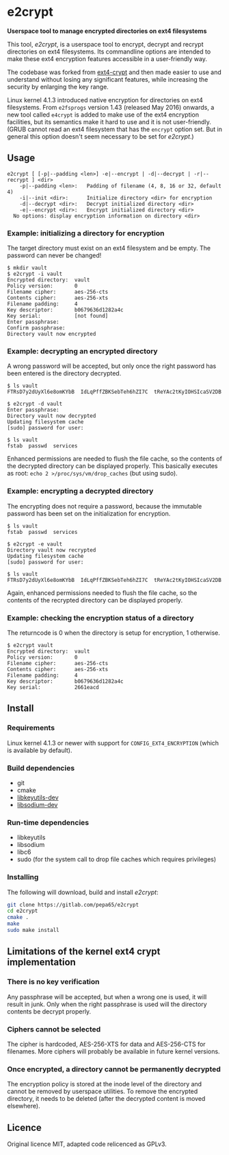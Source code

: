 # e2crypt

**Userspace tool to manage encrypted directories on ext4 filesystems**

This tool, *e2crypt*, is a userspace tool to encrypt, decrypt and recrypt
directories on ext4 filesystems. Its commandline options are intended to make
these ext4 encryption features accessible in a user-friendly way.

The codebase was forked from [ext4-crypt](https://github.com/gdelugre/ext4-crypt)
and then made easier to use and understand without losing any significant
features, while increasing the security by enlarging the key range.

Linux kernel 4.1.3 introduced native encryption for directories on
ext4 filesystems. From `e2fsprogs` version 1.43 (released May 2016) onwards,
a new tool called `e4crypt` is added to make use of the ext4 encryption
facilities, but its semantics make it hard to use and it is not user-friendly.
(GRUB cannot read an ext4 filesystem that has the `encrypt` option set. But
in general this option doesn't seem necessary to be set for *e2crypt*.)

## Usage
```console
e2crypt [ [-p|--padding <len>] -e|--encrypt | -d|--decrypt | -r|--recrypt ] <dir>
    -p|--padding <len>:   Padding of filename (4, 8, 16 or 32, default 4)
    -i|--init <dir>:      Initialize directory <dir> for encryption
    -d|--decrypt <dir>:   Decrypt initialized directory <dir>
    -e|--encrypt <dir>:   Encrypt initialized directory <dir>
  No options: display encryption information on directory <dir>
```

### Example: initializing a directory for encryption
The target directory must exist on an ext4 filesystem and be empty.
The password can never be changed!

```console
$ mkdir vault
$ e2crypt -i vault
Encrypted directory:  vault
Policy version:       0
Filename cipher:      aes-256-cts
Contents cipher:      aes-256-xts
Filename padding:     4
Key descriptor:       b0679636d1282a4c
Key serial:           [not found]
Enter passphrase:
Confirm passphrase:
Directory vault now encrypted
```

### Example: decrypting an encrypted directory
A wrong password will be accepted, but only once the right password has been
entered is the directory decrypted.

```console
$ ls vault
FTRsD7y2dUyXl6e8omKYbB  IdLqPffZBKSebTeh6hZI7C  tReYAc2tKyIOHSIcaSV2DB

$ e2crypt -d vault
Enter passphrase: 
Directory vault now decrypted
Updating filesystem cache
[sudo] password for user:

$ ls vault
fstab  passwd  services
```

Enhanced permissions are needed to flush the file cache, so the contents
of the decrypted directory can be displayed properly. This basically executes
as root: `echo 2 >/proc/sys/vm/drop_caches` (but using sudo).

### Example: encrypting a decrypted directory
The encrypting does not require a password, because the immutable password has
been set on the initialization for encryption.

```console
$ ls vault
fstab  passwd  services

$ e2crypt -e vault
Directory vault now recrypted
Updating filesystem cache
[sudo] password for user:

$ ls vault
FTRsD7y2dUyXl6e8omKYbB  IdLqPffZBKSebTeh6hZI7C  tReYAc2tKyIOHSIcaSV2DB
```
Again, enhanced permissions needed to flush the file cache, so the contents
of the recrypted directory can be displayed properly.

### Example: checking the encryption status of a directory
The returncode is 0 when the directory is setup for encryption, 1 otherwise.

```console
$ e2crypt vault
Encrypted directory:  vault
Policy version:       0
Filename cipher:      aes-256-cts
Contents cipher:      aes-256-xts
Filename padding:     4
Key descriptor:       b0679636d1282a4c
Key serial:           2661eacd
```

## Install

### Requirements

Linux kernel 4.1.3 or newer with support for `CONFIG_EXT4_ENCRYPTION` (which
is available by default).

### Build dependencies

- git
- cmake
- [libkeyutils-dev](http://people.redhat.com/~dhowells/keyutils/)
- [libsodium-dev](http://download.libsodium.org/doc/)

### Run-time dependencies

- libkeyutils
- libsodium
- libc6
- sudo (for the system call to drop file caches which requires privileges)

### Installing
The following will download, build and install *e2crypt*:

```sh
git clone https://gitlab.com/pepa65/e2crypt
cd e2crypt
cmake .
make
sudo make install
```

## Limitations of the kernel ext4 crypt implementation

### There is no key verification

Any passphrase will be accepted, but when a wrong one is used,
it will result in junk. Only when the right passphrase is used will the
directory contents be decrypt properly.

### Ciphers cannot be selected

The cipher is hardcoded, AES-256-XTS for data and AES-256-CTS for filenames.
More ciphers will probably be available in future kernel versions.

### Once encrypted, a directory cannot be permanently decrypted

The encryption policy is stored at the inode level of the directory and
cannot be removed by userspace utilities. To remove the encrypted directory,
it needs to be deleted (after the decrypted content is moved elsewhere).

## Licence

Original licence MIT, adapted code relicenced as GPLv3.
